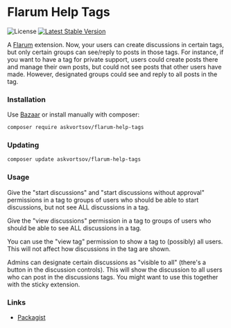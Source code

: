 # Flarum Help Tags

![License](https://img.shields.io/badge/license-MIT-blue.svg) [![Latest Stable Version](https://img.shields.io/packagist/v/askvortsov/flarum-help-tags.svg)](https://packagist.org/packages/askvortsov/flarum-help-tags)

A [Flarum](http://flarum.org) extension. Now, your users can create discussions in certain tags, but only certain groups can see/reply to posts in those tags. For instance, if you want to have a tag for private support, users could create posts there and manage their own posts, but could not see posts that other users have made. However, designated groups could see and reply to all posts in the tag.

### Installation

Use [Bazaar](https://discuss.flarum.org/d/5151-flagrow-bazaar-the-extension-marketplace) or install manually with composer:

```sh
composer require askvortsov/flarum-help-tags
```

### Updating

```sh
composer update askvortsov/flarum-help-tags
```

### Usage

Give the "start discussions" and "start discussions without approval" permissions in a tag to groups of users who should be able to start discussions, but not see ALL discussions in a tag.

Give the "view discussions" permission in a tag to groups of users who should be able to see ALL discussions in a tag.

You can use the "view tag" permission to show a tag to (possibly) all users. This will not affect how discussions in the tag are shown.

Admins can designate certain discussions as "visible to all" (there's a button in the discussion controls). This will show the discussion to all users who can post in the discussions tags. You might want to use this together with the sticky extension.

### Links

- [Packagist](https://packagist.org/packages/askvortsov/flarum-help-tags)
